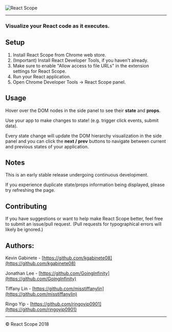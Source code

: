 ![React Scope](/Users/kgabinete/coding/codesmith/React-Scope/assets/react_caps.png)

___

### Visualize your React code as it executes.

## Setup

1. Install React Scope from Chrome web store.
2. (Important) Install React Developer Tools, if you haven't already.
3. Make sure to enable "Allow access to file URLs" in the extension settings for React Scope.
4. Run your React application.
5. Open Chrome Developer Tools -> React Scope panel.

## Usage

Hover over the DOM nodes in the side panel to see their **state** and **props**.

Use your app to make changes to state! (e.g. trigger click events, submit data).

Every state change will update the DOM hierarchy visualization in the side panel and you can click the **next / prev** buttons to navigate between current and previous states of your application.

## Notes

This is an early stable release undergoing continuous development.

If you experience duplicate state/props information being displayed, please try refreshing the page.

## Contributing

If you have suggestions or want to help make React Scope better, feel free to submit an issue/pull request. (Pull requests for typographical errors will likely be ignored.)

## Authors:

Kevin Gabinete - [https://github.com/kgabinete08](https://github.com/kgabinete08)

Jonathan Lee - [https://github.com/GoingInfinity](https://github.com/GoingInfinity)

Tiffany Lin - [https://github.com/misstiffanylin](https://github.com/misstiffanylin)

Ringo Yip - [https://github.com/ringoyip0901](https://github.com/ringoyip0901)

___

&copy; React Scope 2018

